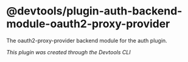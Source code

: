 # @devtools/plugin-auth-backend-module-oauth2-proxy-provider

The oauth2-proxy-provider backend module for the auth plugin.

_This plugin was created through the Devtools CLI_
